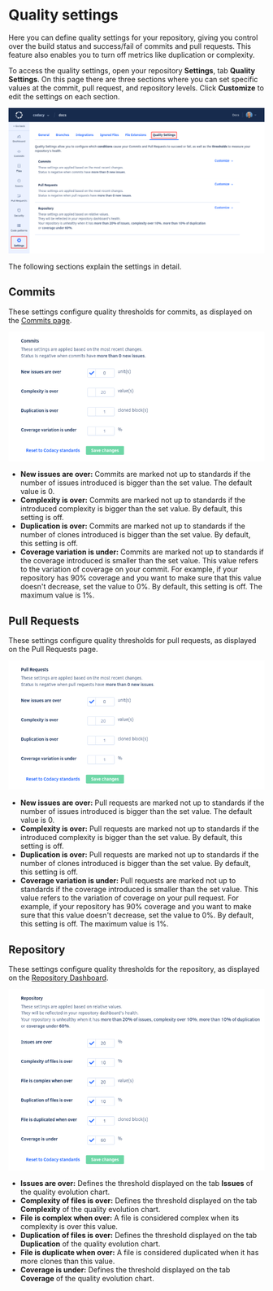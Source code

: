# Quality settings

Here you can define quality settings for your repository, giving you control over the build status and success/fail of commits and pull requests. This feature also enables you to turn off metrics like duplication or complexity.

To access the quality settings, open your repository **Settings**, tab **Quality Settings**. On this page there are three sections where you can set specific values at the commit, pull request, and repository levels. Click **Customize** to edit the settings on each section.

![Quality settings](images/quality-settings.png)

The following sections explain the settings in detail.

## Commits

These settings configure quality thresholds for commits, as displayed on the [Commits page](../repositories/commits.md).

![Quality settings for commits](images/quality-settings-commits.png)

-   **New issues are over:** Commits are marked not up to standards if the number of issues introduced is bigger than the set value. The default value is 0.
-   **Complexity is over:** Commits are marked not up to standards if the introduced complexity is bigger than the set value. By default, this setting is off.
-   **Duplication is over:** Commits are marked not up to standards if the number of clones introduced is bigger than the set value. By default, this setting is off.
-   **Coverage variation is under:** Commits are marked not up to standards if the coverage introduced is smaller than the set value. This value refers to the variation of coverage on your commit. For example, if your repository has 90% coverage and you want to make sure that this value doesn't decrease, set the value to 0%. By default, this setting is off. The maximum value is 1%.

## Pull Requests

These settings configure quality thresholds for pull requests, as displayed on the Pull Requests page.

![Quality settings for pull requests](images/quality-settings-pull-requests.png)

-   **New issues are over:** Pull requests are marked not up to standards if the number of issues introduced is bigger than the set value. The default value is 0.
-   **Complexity is over:** Pull requests are marked not up to standards if the introduced complexity is bigger than the set value. By default, this setting is off.
-   **Duplication is over:** Pull requests are marked not up to standards if the number of clones introduced is bigger than the set value. By default, this setting is off.
-   **Coverage variation is under:** Pull requests are marked not up to standards if the coverage introduced is smaller than the set value. This value refers to the variation of coverage on your pull request. For example, if your repository has 90% coverage and you want to make sure that this value doesn't decrease, set the value to 0%. By default, this setting is off. The maximum value is 1%.

## Repository

These settings configure quality thresholds for the repository, as displayed on the [Repository Dashboard](../repositories/repository-dashboard.md).

![Quality settings for the repository](images/quality-settings-repository.png)

-   **Issues are over:** Defines the threshold displayed on the tab **Issues** of the quality evolution chart.
-   **Complexity of files is over:** Defines the threshold displayed on the tab **Complexity** of the quality evolution chart.
-   **File is complex when over:** A file is considered complex when its complexity is over this value.
-   **Duplication of files is over:** Defines the threshold displayed on the tab **Duplication** of the quality evolution chart.
-   **File is duplicate when over:** A file is considered duplicated when it has more clones than this value.
-   **Coverage is under:** Defines the threshold displayed on the tab **Coverage** of the quality evolution chart.
